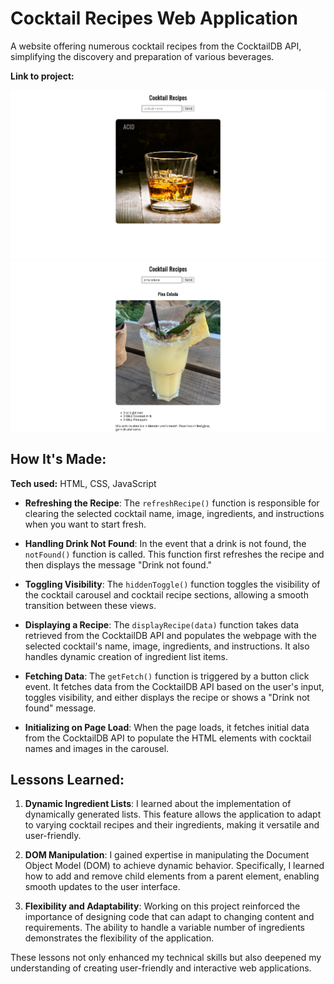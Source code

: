 # Cocktail Recipes Web Application
A website offering numerous cocktail recipes from the CocktailDB API, simplifying the discovery and preparation of various beverages.

**Link to project:**

![screenshot of cocktail recipes carousel web application](https://raw.githubusercontent.com/ChristineLuBean/cocktail-recipe-api/main/screenshot/cocktail-carousel.png)
![screenshot of cocktail recipes web application](https://raw.githubusercontent.com/ChristineLuBean/cocktail-recipe-api/main/screenshot/cocktail-recipe.png)
## How It's Made:

**Tech used:** HTML, CSS, JavaScript

- **Refreshing the Recipe**: The `refreshRecipe()` function is responsible for clearing the selected cocktail name, image, ingredients, and instructions when you want to start fresh.

- **Handling Drink Not Found**: In the event that a drink is not found, the `notFound()` function is called. This function first refreshes the recipe and then displays the message "Drink not found."

- **Toggling Visibility**: The `hiddenToggle()` function toggles the visibility of the cocktail carousel and cocktail recipe sections, allowing a smooth transition between these views.

- **Displaying a Recipe**: The `displayRecipe(data)` function takes data retrieved from the CocktailDB API and populates the webpage with the selected cocktail's name, image, ingredients, and instructions. It also handles dynamic creation of ingredient list items.

- **Fetching Data**: The `getFetch()` function is triggered by a button click event. It fetches data from the CocktailDB API based on the user's input, toggles visibility, and either displays the recipe or shows a "Drink not found" message.

- **Initializing on Page Load**: When the page loads, it fetches initial data from the CocktailDB API to populate the HTML elements with cocktail names and images in the carousel.

## Lessons Learned:

1. **Dynamic Ingredient Lists**: I learned about the implementation of dynamically generated lists. This feature allows the application to adapt to varying cocktail recipes and their ingredients, making it versatile and user-friendly.

2. **DOM Manipulation**: I gained expertise in manipulating the Document Object Model (DOM) to achieve dynamic behavior. Specifically, I learned how to add and remove child elements from a parent element, enabling smooth updates to the user interface.

3. **Flexibility and Adaptability**: Working on this project reinforced the importance of designing code that can adapt to changing content and requirements. The ability to handle a variable number of ingredients demonstrates the flexibility of the application.

These lessons not only enhanced my technical skills but also deepened my understanding of creating user-friendly and interactive web applications.
